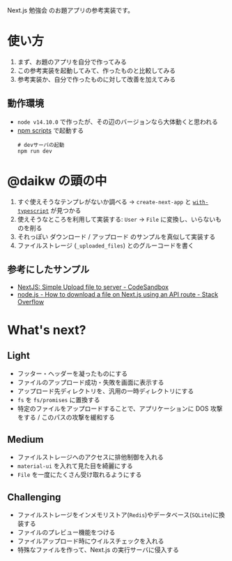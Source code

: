 Next.js 勉強会 のお題アプリの参考実装です。

# 使い方

1. まず、お題のアプリを自分で作ってみる
1. この参考実装を起動してみて、作ったものと比較してみる
1. 参考実装か、自分で作ったものに対して改善を加えてみる

## 動作環境

- `node v14.10.0` で作ったが、その辺のバージョンなら大体動くと思われる
- [npm scripts](https://docs.npmjs.com/cli/v8/using-npm/scripts) で起動する
  ```
  # devサーバの起動
  npm run dev
  ```

# @daikw の頭の中

1. すぐ使えそうなテンプレがないか調べる -> `create-next-app` と [`with-typescript`](https://github.com/vercel/next.js/tree/canary/examples/with-typescript) が見つかる
1. 使えそうなところを利用して実装する: `User` -> `File` に変換し、いらないものを削る
1. それっぽい ダウンロード / アップロード のサンプルを真似して実装する
1. ファイルストレージ (`_uploaded_files`) とのグルーコードを書く

## 参考にしたサンプル

- [NextJS: Simple Upload file to server - CodeSandbox](https://codesandbox.io/s/thyb0?file=/pages/index.js:899-915)
- [node.js - How to download a file on Next.js using an API route - Stack Overflow](https://stackoverflow.com/questions/68490546/how-to-download-a-file-on-next-js-using-an-api-route)

# What's next?

## Light

- フッター・ヘッダーを凝ったものにする
- ファイルのアップロード成功・失敗を画面に表示する
- アップロード先ディレクトリを、汎用の一時ディレクトリにする
- `fs` を `fs/promises` に置換する
- 特定のファイルをアップロードすることで、アプリケーションに DOS 攻撃をする / このパスの攻撃を緩和する

## Medium

- ファイルストレージへのアクセスに排他制御を入れる
- `material-ui` を入れて見た目を綺麗にする
- `File` を一度にたくさん受け取れるようにする

## Challenging

- ファイルストレージをインメモリストア(`Redis`)やデータベース(`SQLite`)に換装する
- ファイルのプレビュー機能をつける
- ファイルアップロード時にウイルスチェックを入れる
- 特殊なファイルを作って、Next.js の実行サーバに侵入する
